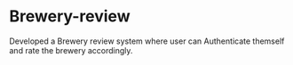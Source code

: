 # Brewery-review
 Developed a Brewery review system where user can Authenticate themself and rate the brewery accordingly.
